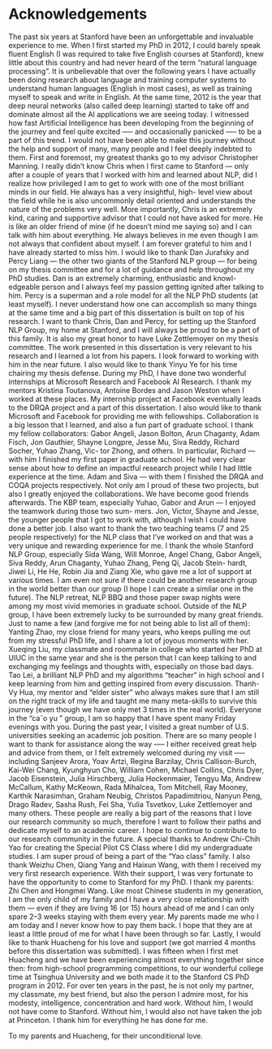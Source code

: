 # Acknowledgements

The past six years at Stanford have been an unforgettable and invaluable experience to me. When I first started my PhD in 2012, I could barely speak fluent English (I was required to take five English courses at Stanford), knew little about this country and had never heard of the term “natural language processing”. It is unbelievable that over the following years I have actually been doing research about language and training computer systems to understand human languages (English in most cases), as well as training myself to speak and write in English. At the same time, 2012 is the year that deep neural networks (also called deep learning) started to take off and dominate almost all the AI applications we are seeing today. I witnessed how fast Artificial Intelligence has been developing from the beginning of the journey and feel quite excited —– and occasionally panicked —– to be a part of this trend. I would not have been able to make this journey without the help and support of many, many people and I feel deeply indebted to them. 
First and foremost, my greatest thanks go to my advisor Christopher Manning. I really didn’t know Chris when I first came to Stanford — only after a couple of years that I worked with him and learned about NLP, did I realize how privileged I am to get to work with one of the most brilliant minds in our field. He always has a very insightful, high- level view about the field while he is also uncommonly detail oriented and understands the nature of the problems very well. More importantly, Chris is an extremely kind, caring and supportive advisor that I could not have asked for more. He is like an older friend of mine (if he doesn’t mind me saying so) and I can talk with him about everything. He always believes in me even though I am not always that confident about myself. I am forever grateful to him and I have already started to miss him. 
I would like to thank Dan Jurafsky and Percy Liang — the other two giants of the Stanford NLP group — for being on my thesis committee and for a lot of guidance and help throughout my PhD studies. Dan is an extremely charming, enthusiastic and knowl- edgeable person and I always feel my passion getting ignited after talking to him. Percy is a superman and a role model for all the NLP PhD students (at least myself). I never understand how one can accomplish so many things at the same time and a big part of this dissertation is built on top of his research. I want to thank Chris, Dan and Percy, for setting up the Stanford NLP Group, my home at Stanford, and I will always be proud to be a part of this family. 
It is also my great honor to have Luke Zettlemoyer on my thesis committee. The work presented in this dissertation is very relevant to his research and I learned a lot from his papers. I look forward to working with him in the near future. I also would like to thank Yinyu Ye for his time chairing my thesis defense. 
During my PhD, I have done two wonderful internships at Microsoft Research and Facebook AI Research. I thank my mentors Kristina Toutanova, Antoine Bordes and Jason Weston when I worked at these places. My internship project at Facebook eventually leads to the DRQA project and a part of this dissertation. I also would like to thank Microsoft and Facebook for providing me with fellowships. 
Collaboration is a big lesson that I learned, and also a fun part of graduate school. I thank my fellow collaborators: Gabor Angeli, Jason Bolton, Arun Chaganty, Adam Fisch, Jon Gauthier, Shayne Longpre, Jesse Mu, Siva Reddy, Richard Socher, Yuhao Zhang, Vic- tor Zhong, and others. In particular, Richard — with him I finished my first paper in graduate school. He had very clear sense about how to define an impactful research project while I had little experience at the time. Adam and Siva — with them I finished the DRQA and COQA projects respectively. Not only am I proud of these two projects, but also I greatly enjoyed the collaborations. We have become good friends afterwards. The KBP team, especially Yuhao, Gabor and Arun — I enjoyed the teamwork during those two sum- mers. Jon, Victor, Shayne and Jesse, the younger people that I got to work with, although I wish I could have done a better job. I also want to thank the two teaching teams (7 and 25 people respectively) for the NLP class that I’ve worked on and that was a very unique and rewarding experience for me. 
I thank the whole Stanford NLP Group, especially Sida Wang, Will Monroe, Angel Chang, Gabor Angeli, Siva Reddy, Arun Chaganty, Yuhao Zhang, Peng Qi, Jacob Stein- hardt, Jiwei Li, He He, Robin Jia and Ziang Xie, who gave me a lot of support at various times. I am even not sure if there could be another research group in the world better than our group (I hope I can create a similar one in the future). The NLP retreat, NLP BBQ and those paper swap nights were among my most vivid memories in graduate school. 
Outside of the NLP group, I have been extremely lucky to be surrounded by many great friends. Just to name a few (and forgive me for not being able to list all of them): Yanting Zhao, my close friend for many years, who keeps pulling me out from my stressful PhD life, and I share a lot of joyous moments with her. Xueqing Liu, my classmate and roommate in college who started her PhD at UIUC in the same year and she is the person that I can keep talking to and exchanging my feelings and thoughts with, especially on those bad days. Tao Lei, a brilliant NLP PhD and my algorithms “teacher” in high school and I keep learning from him and getting inspired from every discussion. Thanh-Vy Hua, my mentor and “elder sister” who always makes sure that I am still on the right track of my life and taught me many meta-skills to survive this journey (even though we have only met 3 times in the real world). Everyone in the “caˇo yu ́” group, I am so happy that I have spent many Friday evenings with you. 
During the past year, I visited a great number of U.S. universities seeking an academic job position. There are so many people I want to thank for assistance along the way —– I either received great help and advice from them, or I felt extremely welcomed during my visit —– including Sanjeev Arora, Yoav Artzi, Regina Barzilay, Chris Callison-Burch, Kai-Wei Chang, Kyunghyun Cho, William Cohen, Michael Collins, Chris Dyer, Jacob Eisenstein, Julia Hirschberg, Julia Hockenmaier, Tengyu Ma, Andrew McCallum, Kathy McKeown, Rada Mihalcea, Tom Mitchell, Ray Mooney, Karthik Narasimhan, Graham Neubig, Christos Papadimitriou, Nanyun Peng, Drago Radev, Sasha Rush, Fei Sha, Yulia Tsvetkov, Luke Zettlemoyer and many others. These people are really a big part of the reasons that I love our research community so much, therefore I want to follow their paths and dedicate myself to an academic career. I hope to continue to contribute to our research community in the future. 
A special thanks to Andrew Chi-Chih Yao for creating the Special Pilot CS Class where I did my undergraduate studies. I am super proud of being a part of the “Yao class” family. I also thank Weizhu Chen, Qiang Yang and Haixun Wang, with them I received my very first research experience. With their support, I was very fortunate to have the opportunity to come to Stanford for my PhD. 
I thank my parents: Zhi Chen and Hongmei Wang. Like most Chinese students in my generation, I am the only child of my family and I have a very close relationship with them — even if they are living 16 (or 15) hours ahead of me and I can only spare 2–3 weeks staying with them every year. My parents made me who I am today and I never know how to pay them back. I hope that they are at least a little proud of me for what I have been through so far. 
Lastly, I would like to thank Huacheng for his love and support (we got married 4 months before this dissertation was submitted). I was fifteen when I first met Huacheng and we have been experiencing almost everything together since then: from high-school programming competitions, to our wonderful college time at Tsinghua University and we both made it to the Stanford CS PhD program in 2012. For over ten years in the past, he is not only my partner, my classmate, my best friend, but also the person I admire most, for his modesty, intelligence, concentration and hard work. Without him, I would not have come to Stanford. Without him, I would also not have taken the job at Princeton. I thank him for everything he has done for me. 


To my parents and Huacheng, for their unconditional love. 

